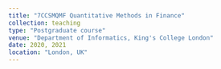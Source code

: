 ```yaml
---
title: "7CCSMQMF Quantitative Methods in Finance"
collection: teaching
type: "Postgraduate course"
venue: "Department of Informatics, King's College London"
date: 2020, 2021
location: "London, UK"
---
```

